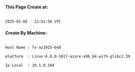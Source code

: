 
   
#### This Page Create at:

```bash

2025-01-05 - 12:51:56 UTC

```

#### Create By Machine:

```bash

Host Name : fv-az1915-640

platform  : Linux-6.8.0-1017-azure-x86_64-with-glibc2.39

Ip Local  : 10.1.0.104

```

